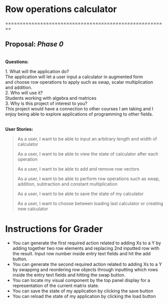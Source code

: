 # Row operations calculator

========================================================
## Proposal: *Phase 0*

\
**Questions:**
<p>1. What will the application do?<br>
The application will let a user input a calculator in augmented form <br>
and choose row operations to apply such as swap, scalar multiplication <br>
and addition.
<br>
2. Who will use it?<br>
Students working with algebra and matrices
<br>
3. Why is this project of interest to you?<br>
This project would have a connection to other courses I am taking and I <br>
enjoy being able to explore applications of programming to other fields.
</p>

\
**User Stories:**
> As a user, I want to be able to input an arbitrary length and width of calculator
> 
> As a user, I want to be able to view the state of calculator after each operation
> 
> As a user, I want to be able to add and remove row vectors
> 
> As a user, I want to be able to perform row operations such as swap, addition, subtraction and constant multiplication
> 
> As a user, I want to be able to save the state of my calculator
> 
> As a user, I want to choose between loading last calculator or creating new calculator

# Instructions for Grader

- You can generate the first required action related to adding Xs to a Y by adding together two row elements and replacing 2nd inputted row with the result. Input row number inside entry text fields and hit the add button.
- You can generate the second required action related to adding Xs to a Y by swapping and reordering row objects through inputting which rows inside the entry text fields and hitting the swap button.
- You can locate my visual component by the top panel display for a representation of the current matrix state.
- You can save the state of my application by clicking the save button
- You can reload the state of my application by clicking the load button